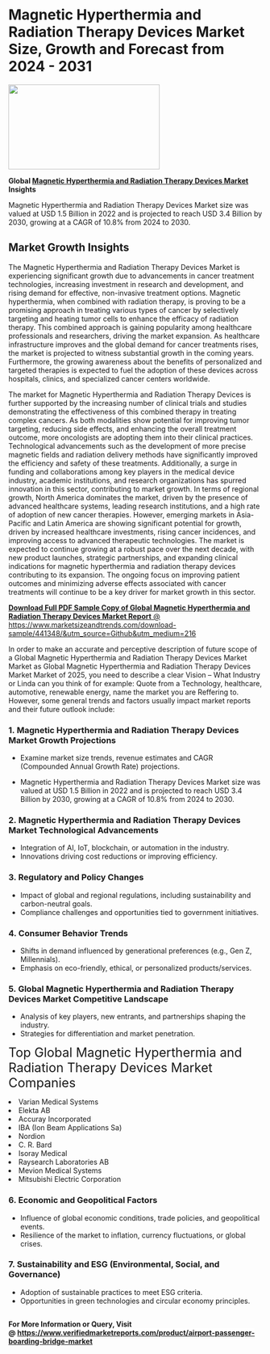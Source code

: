 <H1>Magnetic Hyperthermia and Radiation Therapy Devices Market Size, Growth and Forecast from 2024 - 2031</H1><img class="aligncenter size-medium wp-image-584254" src="https://thirdeyenews.in/wp-content/uploads/2024/09/Global-Market-Research-300x168.jpeg" alt="" width="300" height="168" /><p><strong>Global&nbsp;<a href="https://www.marketsizeandtrends.com/download-sample/441348/&amp;utm_source=Github&utm_medium=216">Magnetic Hyperthermia and Radiation Therapy Devices Market</a> Insights</strong></p><p>Magnetic Hyperthermia and Radiation Therapy Devices Market size was valued at USD 1.5 Billion in 2022 and is projected to reach USD 3.4 Billion by 2030, growing at a CAGR of 10.8% from 2024 to 2030.</p><p><h2>Market Growth Insights</h2> <p>The Magnetic Hyperthermia and Radiation Therapy Devices Market is experiencing significant growth due to advancements in cancer treatment technologies, increasing investment in research and development, and rising demand for effective, non-invasive treatment options. Magnetic hyperthermia, when combined with radiation therapy, is proving to be a promising approach in treating various types of cancer by selectively targeting and heating tumor cells to enhance the efficacy of radiation therapy. This combined approach is gaining popularity among healthcare professionals and researchers, driving the market expansion. As healthcare infrastructure improves and the global demand for cancer treatments rises, the market is projected to witness substantial growth in the coming years. Furthermore, the growing awareness about the benefits of personalized and targeted therapies is expected to fuel the adoption of these devices across hospitals, clinics, and specialized cancer centers worldwide.</p> <p><a href="#"></a></p> <p>The market for Magnetic Hyperthermia and Radiation Therapy Devices is further supported by the increasing number of clinical trials and studies demonstrating the effectiveness of this combined therapy in treating complex cancers. As both modalities show potential for improving tumor targeting, reducing side effects, and enhancing the overall treatment outcome, more oncologists are adopting them into their clinical practices. Technological advancements such as the development of more precise magnetic fields and radiation delivery methods have significantly improved the efficiency and safety of these treatments. Additionally, a surge in funding and collaborations among key players in the medical device industry, academic institutions, and research organizations has spurred innovation in this sector, contributing to market growth. In terms of regional growth, North America dominates the market, driven by the presence of advanced healthcare systems, leading research institutions, and a high rate of adoption of new cancer therapies. However, emerging markets in Asia-Pacific and Latin America are showing significant potential for growth, driven by increased healthcare investments, rising cancer incidences, and improving access to advanced therapeutic technologies. The market is expected to continue growing at a robust pace over the next decade, with new product launches, strategic partnerships, and expanding clinical indications for magnetic hyperthermia and radiation therapy devices contributing to its expansion. The ongoing focus on improving patient outcomes and minimizing adverse effects associated with cancer treatments will continue to be a key driver for market growth in this sector.</p> <p><a href="#"></p><p><span class=""><strong>Download Full PDF Sample Copy of Global Magnetic Hyperthermia and Radiation Therapy Devices Market Report</strong> @ <a href="https://www.marketsizeandtrends.com/download-sample/441348/&amp;utm_source=Github&utm_medium=216" target="_blank">https://www.marketsizeandtrends.com/download-sample/441348/&amp;utm_source=Github&utm_medium=216</a></span></p><p>In order to make an accurate and perceptive description of future scope of a Global&nbsp;Magnetic Hyperthermia and Radiation Therapy Devices Market Market as Global&nbsp;Magnetic Hyperthermia and Radiation Therapy Devices Market Market of 2025, you need to describe a clear Vision &ndash; What Industry or Linda can you think of for example: Quote from a Technology, healthcare, automotive, renewable energy, name the market you are Reffering to. However, some general trends and factors usually impact market reports and their future outlook include:</p><h3>1.&nbsp;<strong>Magnetic Hyperthermia and Radiation Therapy Devices Market Growth Projections</strong></h3><ul><li>Examine market size trends, revenue estimates and CAGR (Compounded Annual Growth Rate) projections.</li><li><p>Magnetic Hyperthermia and Radiation Therapy Devices Market size was valued at USD 1.5 Billion in 2022 and is projected to reach USD 3.4 Billion by 2030, growing at a CAGR of 10.8% from 2024 to 2030.</p></li></ul><h3>2.&nbsp;<strong>Magnetic Hyperthermia and Radiation Therapy Devices Market Technological Advancements</strong></h3><ul><li>Integration of AI, IoT, blockchain, or automation in the industry.</li><li>Innovations driving cost reductions or improving efficiency.</li></ul><h3>3.&nbsp;<strong>Regulatory and Policy Changes</strong></h3><ul><li>Impact of global and regional regulations, including sustainability and carbon-neutral goals.</li><li>Compliance challenges and opportunities tied to government initiatives.</li></ul><h3>4.&nbsp;<strong>Consumer Behavior Trends</strong></h3><ul><li>Shifts in demand influenced by generational preferences (e.g., Gen Z, Millennials).</li><li>Emphasis on eco-friendly, ethical, or personalized products/services.</li></ul><h3>5.&nbsp;<strong>Global Magnetic Hyperthermia and Radiation Therapy Devices Market Competitive Landscape</strong></h3><ul><li>Analysis of key players, new entrants, and partnerships shaping the industry.</li><li>Strategies for differentiation and market penetration.</li></ul><p data-pm-slice="1 1 []"><span style="color: inherit; font-family: inherit; font-size: 25px;">Top Global Magnetic Hyperthermia and Radiation Therapy Devices Market Companies</span></p><div class="" data-test-id=""><p><li>Varian Medical Systems</li><li> Elekta AB</li><li> Accuray Incorporated</li><li> IBA (Ion Beam Applications Sa)</li><li> Nordion</li><li> C. R. Bard</li><li> Isoray Medical</li><li> Raysearch Laboratories AB</li><li> Mevion Medical Systems</li><li> Mitsubishi Electric Corporation</li></p></div><h3>6.&nbsp;<strong>Economic and Geopolitical Factors</strong></h3><ul><li>Influence of global economic conditions, trade policies, and geopolitical events.</li><li>Resilience of the market to inflation, currency fluctuations, or global crises.</li></ul><h3>7.&nbsp;<strong>Sustainability and ESG (Environmental, Social, and Governance)</strong></h3><ul><li>Adoption of sustainable practices to meet ESG criteria.</li><li>Opportunities in green technologies and circular economy principles.</li></ul><h2><strong style="font-size: 14px;">For More Information or Query, Visit @&nbsp;</strong><a style="background-color: #ffffff; font-size: 14px;" href="https://www.marketsizeandtrends.com/report/magnetic-hyperthermia-and-radiation-therapy-devices-market/" target="_blank">https://www.verifiedmarketreports.com/product/airport-passenger-boarding-bridge-market</a></h2>
